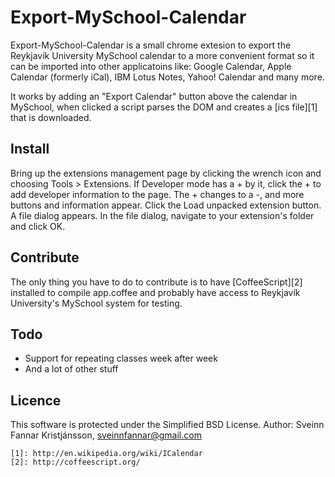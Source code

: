 Export-MySchool-Calendar
========================

Export-MySchool-Calendar is a small chrome extesion to export the Reykjavík University MySchool calendar to a more convenient format so it can be imported into other applicatoins like: Google Calendar, Apple Calendar (formerly iCal), IBM Lotus Notes, Yahoo! Calendar and many more.

It works by adding an "Export Calendar" button above the calendar in MySchool, when clicked a script parses the DOM and creates a [ics file][1] that is downloaded.

Install
-------
Bring up the extensions management page by clicking the wrench icon and choosing Tools > Extensions.
If Developer mode has a + by it, click the + to add developer information to the page. The + changes to a -, and more buttons and information appear.
Click the Load unpacked extension button. A file dialog appears.
In the file dialog, navigate to your extension's folder and click OK.

Contribute
----------
The only thing you have to do to contribute is to have [CoffeeScript][2] installed to compile app.coffee and probably have access to Reykjavík University's MySchool system for testing.

Todo
----
* Support for repeating classes week after week
* And a lot of other stuff


Licence
-------
This software is protected under the Simplified BSD License.
Author: Sveinn Fannar Kristjánsson, sveinnfannar@gmail.com

    [1]: http://en.wikipedia.org/wiki/ICalendar
    [2]: http://coffeescript.org/
